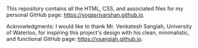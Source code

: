 This repository contains all the HTML, CSS, and associated files for my personal GitHub page: https://yogasrivarshan.github.io.

Acknowledgments: I would like to thank Mr. Venkatesh Sangiah, University of Waterloo, for inspiring this project's design with his clean, minimalistic, and functional GitHub page: https://vsangiah.github.io.
